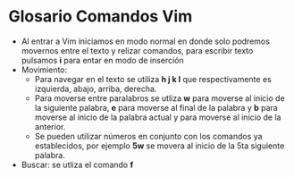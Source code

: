 # Glosario Comandos Vim

- Al entrar a Vim iniciamos en modo normal en donde solo podremos movernos entre el texto y relizar comandos, para escribir texto pulsamos **i** para entar en modo de inserción
- Movimiento: 
    - Para navegar en el texto se utiliza **h j k l** que respectivamente es izquierda, abajo, arriba, derecha.
    - Para moverse entre paralabros se utliza **w** para moverse al inicio de la siguiente palabra, **e** para moverse al final de la palabra y **b** para moverse al inicio de la palabra actual y para moverse al inicio de la anterior.
    - Se pueden utilizar números en conjunto con los comandos ya establecidos, por ejemplo **5w** se movera al inicio de la 5ta siguiente palabra.
- Buscar: se utliza el comando **f**